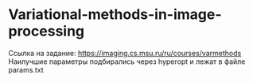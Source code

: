 # Variational-methods-in-image-processing

Ссылка на задание: https://imaging.cs.msu.ru/ru/courses/varmethods
Наилучшие параметры подбирались через hyperopt и лежат в файле params.txt

